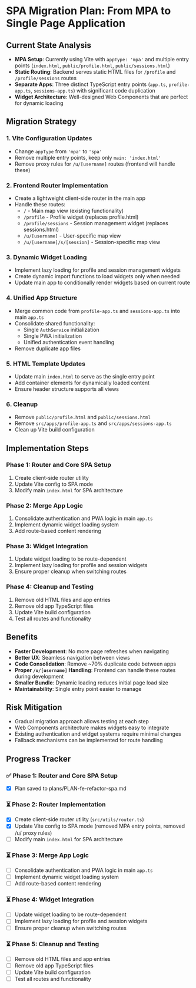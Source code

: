 # SPA Migration Plan: From MPA to Single Page Application

## Current State Analysis

- **MPA Setup**: Currently using Vite with `appType: 'mpa'` and multiple entry points (`index.html`, `public/profile.html`, `public/sessions.html`)
- **Static Routing**: Backend serves static HTML files for `/profile` and `/profile/sessions` routes
- **Separate Apps**: Three distinct TypeScript entry points (`app.ts`, `profile-app.ts`, `sessions-app.ts`) with significant code duplication
- **Widget Architecture**: Well-designed Web Components that are perfect for dynamic loading

## Migration Strategy

### 1. **Vite Configuration Updates**

- Change `appType` from `'mpa'` to `'spa'`
- Remove multiple entry points, keep only `main: 'index.html'`
- Remove proxy rules for `/u/[username]` routes (frontend will handle these)

### 2. **Frontend Router Implementation**

- Create a lightweight client-side router in the main app
- Handle these routes:
  - `/` - Main map view (existing functionality)
  - `/profile` - Profile widget (replaces profile.html)
  - `/profile/sessions` - Session management widget (replaces sessions.html)
  - `/u/[username]` - User-specific map view
  - `/u/[username]/s/[session]` - Session-specific map view

### 3. **Dynamic Widget Loading**

- Implement lazy loading for profile and session management widgets
- Create dynamic import functions to load widgets only when needed
- Update main app to conditionally render widgets based on current route

### 4. **Unified App Structure**

- Merge common code from `profile-app.ts` and `sessions-app.ts` into main `app.ts`
- Consolidate shared functionality:
  - Single `AuthService` initialization
  - Single PWA initialization
  - Unified authentication event handling
- Remove duplicate app files

### 5. **HTML Template Updates**

- Update main `index.html` to serve as the single entry point
- Add container elements for dynamically loaded content
- Ensure header structure supports all views

### 6. **Cleanup**

- Remove `public/profile.html` and `public/sessions.html`
- Remove `src/apps/profile-app.ts` and `src/apps/sessions-app.ts`
- Clean up Vite build configuration

## Implementation Steps

### Phase 1: Router and Core SPA Setup

1. Create client-side router utility
2. Update Vite config to SPA mode
3. Modify main `index.html` for SPA architecture

### Phase 2: Merge App Logic

1. Consolidate authentication and PWA logic in main `app.ts`
2. Implement dynamic widget loading system
3. Add route-based content rendering

### Phase 3: Widget Integration

1. Update widget loading to be route-dependent
2. Implement lazy loading for profile and session widgets
3. Ensure proper cleanup when switching routes

### Phase 4: Cleanup and Testing

1. Remove old HTML files and app entries
2. Remove old app TypeScript files
3. Update Vite build configuration
4. Test all routes and functionality

## Benefits

- **Faster Development**: No more page refreshes when navigating
- **Better UX**: Seamless navigation between views
- **Code Consolidation**: Remove ~70% duplicate code between apps
- **Proper `/u/[username]` Handling**: Frontend can handle these routes during development
- **Smaller Bundle**: Dynamic loading reduces initial page load size
- **Maintainability**: Single entry point easier to manage

## Risk Mitigation

- Gradual migration approach allows testing at each step
- Web Components architecture makes widgets easy to integrate
- Existing authentication and widget systems require minimal changes
- Fallback mechanisms can be implemented for route handling

## Progress Tracker

### ✅ Phase 1: Router and Core SPA Setup

- [x] Plan saved to plans/PLAN-fe-refactor-spa.md

### ⏳ Phase 2: Router Implementation

- [x] Create client-side router utility (`src/utils/router.ts`)
- [x] Update Vite config to SPA mode (removed MPA entry points, removed /u/ proxy rules)
- [ ] Modify main `index.html` for SPA architecture

### ⏳ Phase 3: Merge App Logic

- [ ] Consolidate authentication and PWA logic in main `app.ts`
- [ ] Implement dynamic widget loading system
- [ ] Add route-based content rendering

### ⏳ Phase 4: Widget Integration

- [ ] Update widget loading to be route-dependent
- [ ] Implement lazy loading for profile and session widgets
- [ ] Ensure proper cleanup when switching routes

### ⏳ Phase 5: Cleanup and Testing

- [ ] Remove old HTML files and app entries
- [ ] Remove old app TypeScript files
- [ ] Update Vite build configuration
- [ ] Test all routes and functionality

